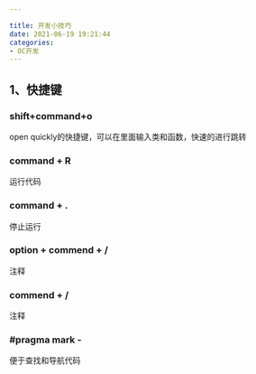 ```yaml
---

title: 开发小技巧
date: 2021-06-19 19:21:44
categories: 
- OC开发
---
```


## 1、快捷键

### shift+command+o

open quickly的快捷键，可以在里面输入类和函数，快速的进行跳转

### command + R

运行代码

### command + .

停止运行

### option + commend + /

注释

### commend + /

注释

### \#pragma mark **-**

便于查找和导航代码
